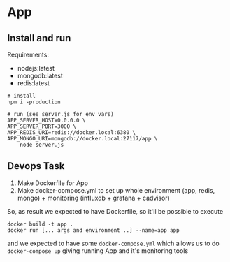 # App

## Install and run

Requirements:

* nodejs:latest
* mongodb:latest
* redis:latest

```
# install
npm i -production

# run (see server.js for env vars)
APP_SERVER_HOST=0.0.0.0 \
APP_SERVER_PORT=3000 \
APP_REDIS_URI=redis://docker.local:6380 \
APP_MONGO_URI=mongodb://docker.local:27117/app \
    node server.js
```

## Devops Task

1. Make Dockerfile for App
2. Make docker-compose.yml to set up whole environment (app, redis, mongo) + monitoring (influxdb + grafana + cadvisor)

So, as result we expected to have Dockerfile, so it'll be possible to execute

```
docker build -t app .
docker run [... args and environment ..] --name=app app
```

and we expected to have some `docker-compose.yml` which allows us to do `docker-compose up` giving running App and it's monitoring tools
